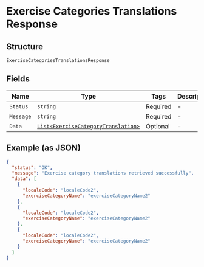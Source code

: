 
# Exercise Categories Translations Response

## Structure

`ExerciseCategoriesTranslationsResponse`

## Fields

| Name | Type | Tags | Description |
|  --- | --- | --- | --- |
| `Status` | `string` | Required | - |
| `Message` | `string` | Required | - |
| `Data` | [`List<ExerciseCategoryTranslation>`](../../doc/models/exercise-category-translation.md) | Optional | - |

## Example (as JSON)

```json
{
  "status": "OK",
  "message": "Exercise category translations retrieved successfully",
  "data": [
    {
      "localeCode": "localeCode2",
      "exerciseCategoryName": "exerciseCategoryName2"
    },
    {
      "localeCode": "localeCode2",
      "exerciseCategoryName": "exerciseCategoryName2"
    },
    {
      "localeCode": "localeCode2",
      "exerciseCategoryName": "exerciseCategoryName2"
    }
  ]
}
```

